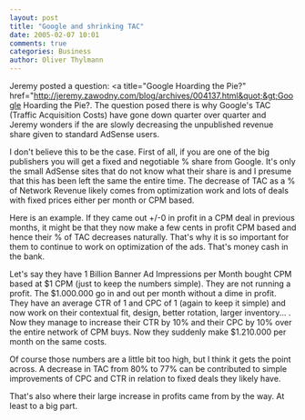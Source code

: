 ```yaml
---
layout: post
title: "Google and shrinking TAC"
date: 2005-02-07 10:01
comments: true
categories: Business
author: Oliver Thylmann
---
```



Jeremy posted a question: &lt;a title=&quot;Google Hoarding the Pie?&quot; href=&quot;http://jeremy.zawodny.com/blog/archives/004137.html&quot;&gt;Google Hoarding the Pie?. The question posed there is why Google's TAC (Traffic Acquisition Costs) have gone down quarter over quarter and Jeremy wonders if the are slowly decreasing the unpublished revenue share given to standard AdSense users.

I don't believe this to be the case. First of all, if you are one of the big publishers you will get a fixed and negotiable % share from Google. It's only the small AdSense sites that do not know what their share is and I presume that this has been left the same the entire time. The decrease of TAC as a % of Network Revenue likely comes from optimization work and lots of deals with fixed prices either per month or CPM based.

Here is an example. If they came out +/-0 in profit in a CPM deal in previous months, it might be that they now make a few cents in profit CPM based and hence their % of TAC decreases naturally. That's why it is so important for them to continue to work on optimization of the ads. That's money cash in the bank.

Let's say they have 1 Billion Banner Ad Impressions per Month bought CPM based at $1 CPM (just to keep the numbers simple). They are not running a profit. The $1.000.000 go in and out per month without a dime in profit. They have an average CTR of 1 and CPC of 1 (again to keep it simple) and now work on their contextual fit, design, better rotation, larger inventory... . Now they manage to increase their CTR by 10% and their CPC by 10% over the entire network of CPM buys. Now they suddenly make $1.210.000 per month on the same costs. 

Of course those numbers are a little bit too high, but I think it gets the point across. A decrease in TAC from 80% to 77% can be contributed to simple improvements of CPC and CTR in relation to fixed deals they likely have.

That's also where their large increase in profits came from by the way. At least to a big part.


